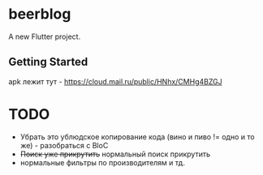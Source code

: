 # beerblog

A new Flutter project.

## Getting Started

apk лежит тут - https://cloud.mail.ru/public/HNhx/CMHg4BZGJ

# TODO

* Убрать это ублюдское копирование кода (вино и пиво != одно и то же) - разобраться с BloC
* ~~Поиск уже прикрутить~~ нормальный поиск прикрутить
* нормальные фильтры по производителям и тд.
